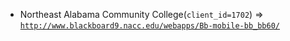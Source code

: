 - Northeast Alabama Community College(`client_id=1702`) => [`http://www.blackboard9.nacc.edu/webapps/Bb-mobile-bb_bb60/`](http://www.blackboard9.nacc.edu/webapps/Bb-mobile-bb_bb60/)
